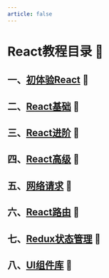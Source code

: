 ```yaml
---
article: false
---
```

# React教程目录  :love_letter:
## 一、[初体验React](/web/react/react01.md)  :clown_face:
## 二、[React基础](/web/react/react02.md)  :clown_face:
## 三、[React进阶](/web/react/react03.md)  :clown_face:
## 四、[React高级](/web/react/react04.md)  :clown_face:
## 五、[网络请求](/web/react/react05.md)  :clown_face:
## 六、[React路由](/web/react/react06.md)  :clown_face:
## 七、[Redux状态管理](/web/react/react07.md)  :clown_face:
## 八、[UI组件库](/web/react/react08.md)  :clown_face:
